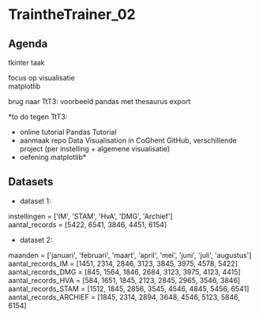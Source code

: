# TraintheTrainer_02  


## __Agenda__  

tkinter taak   

focus op visualisatie    
matplotlib      

brug naar TtT3: voorbeeld pandas met thesaurus export  

*to do tegen TtT3:  
- online tutorial Pandas Tutorial  
- aanmaak repo Data Visualisation in CoGhent GitHub, verschillende project (per instelling + algemene visualisatie)  
- oefening matplotlib*   

## __Datasets__

- dataset 1:  

instellingen = ['IM', 'STAM', 'HvA', 'DMG', 'Archief']  
aantal_records = [5422, 6541, 3846, 4451, 6154]  

- dataset 2:

maanden = ['januari', 'februari', 'maart', 'april', 'mei', 'juni', 'juli', 'augustus']  
aantal_records_IM = [1451, 2314, 2846, 3123, 3845, 3975, 4578, 5422]  
aantal_records_DMG = [845, 1564, 1846, 2684, 3123, 3975, 4123, 4415]  
aantal_records_HVA = [584, 1651, 1845, 2123, 2845, 2965, 3546, 3846]  
aantal_records_STAM = [1512, 1845, 2856, 3545, 4546, 4845, 5456, 6541]  
aantal_records_ARCHIEF = [1845, 2314, 2894, 3648, 4546, 5123, 5846, 6154]  

